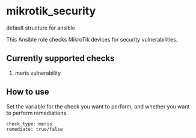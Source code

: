 # mikrotik_security
default structure for ansible

This Ansible role checks MikroTik devices for security vulnerabilities.

## Currently supported checks
1. meris vulnerability

## How to use
Set the variable for the check you want to perform, and whether you want to perform remediations.

```
check_type: meris
remediate: true/false
```
